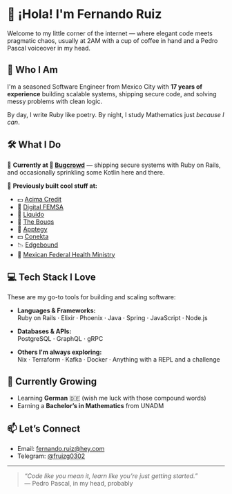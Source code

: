# 👋 ¡Hola! I'm Fernando Ruiz

Welcome to my little corner of the internet — where elegant code meets pragmatic chaos, usually at 2AM with a cup of coffee in hand and a Pedro Pascal voiceover in my head.

## 🧠 Who I Am  
I'm a seasoned Software Engineer from Mexico City with **17 years of experience** building scalable systems, shipping secure code, and solving messy problems with clean logic.

By day, I write Ruby like poetry. By night, I study Mathematics just *because I can*.

## 🛠️ What I Do  

🔭 **Currently at 🐞 [Bugcrowd](https://www.bugcrowd.com/)** — shipping secure systems with Ruby on Rails, and occasionally sprinkling some Kotlin here and there.

📍 **Previously built cool stuff at:**
- 💵 [Acima Credit](https://github.com/acima-credit)
- 🏪 [Digital FEMSA](https://www.femsa.com/es/unidades-de-negocio/digital-femsa/)
- 🌊 [Liquido](https://www.liquido.com)
- 💐 [The Bouqs](https://bouqs.com)
- 🚌 [Apptegy](https://apptegy.com/)
- 💵 [Conekta](https://conekta.com/)
- 📉 [Edgebound](https://conekta.com/)
- 🏥 [Mexican Federal Health Ministry](https://www.gob.mx/salud)

## 💻 Tech Stack I Love  
These are my go-to tools for building and scaling software:

- **Languages & Frameworks:**  
  Ruby on Rails · Elixir · Phoenix · Java · Spring · JavaScript · Node.js

- **Databases & APIs:**  
  PostgreSQL · GraphQL · gRPC

- **Others I'm always exploring:**  
  Nix · Terraform · Kafka · Docker · Anything with a REPL and a challenge

## 🌱 Currently Growing  
- Learning **German** 🇩🇪 (wish me luck with those compound words)  
- Earning a **Bachelor’s in Mathematics** from UNADM

## 📫 Let’s Connect  
- Email: [fernando.ruiz@hey.com](mailto:fernando.ruiz@hey.com)  
- Telegram: [@fruizg0302](https://t.me/fruizg0302)

---

> *“Code like you mean it, learn like you’re just getting started.”*  
> — Pedro Pascal, in my head, probably
